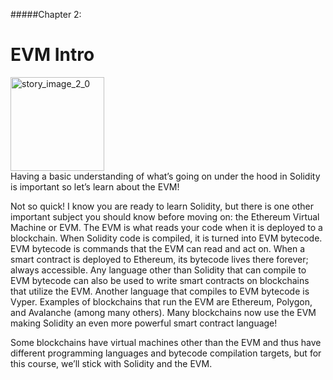 #####Chapter 2:

# EVM Intro

<ContentWrapp>
  <div class="imgContainer">
    <img alt="story_image_2_0" src="/images/chapter/man.svg" width="150px" height="150px">
  </div>

  <div class="itemsContainer">
    <div class="item-text">
     Having a basic understanding of what’s going on under the hood in Solidity is important so let’s learn about the EVM!
    </div>
  </div>
</ContentWrapp>

Not so quick! I know you are ready to learn Solidity, but there is one other important subject you should know before moving on: the Ethereum Virtual Machine or EVM. The EVM is what reads your code when it is deployed to a blockchain. When Solidity code is compiled, it is turned into EVM bytecode. EVM bytecode is commands that the EVM can read and act on. When a smart contract is deployed to Ethereum, its bytecode lives there forever; always accessible. Any language other than Solidity that can compile to EVM bytecode can also be used to write smart contracts on blockchains that utilize the EVM. Another language that compiles to EVM bytecode is Vyper. Examples of blockchains that run the EVM are Ethereum, Polygon, and Avalanche (among many others). Many blockchains now use the EVM making Solidity an even more powerful smart contract language! 

Some blockchains have virtual machines other than the EVM and thus have different programming languages and bytecode compilation targets, but for this course, we’ll stick with Solidity and the EVM.

<!-- <MissionContainer>
  <div className="title">Arbitration Court</div>
    <div className="description">
    In fact legal contracts have become so notorousily difficult to enforce, more companies have been putting "arbitration" clauses in their contracts. This means a private arbitration court is used to uphold the contract rather than a public judicial court. There has been a lot of controversy surrounding arbitration courts. You can read more about the history of arbitration courts in <a style="color:green" href="https://www.americanbar.org/groups/tort_trial_insurance_practice/publications/the_brief/2018-19/summer/a-brief-history-arbitration/"> this article by the american bar association </a>.
    </div>
</MissionContainer> -->
